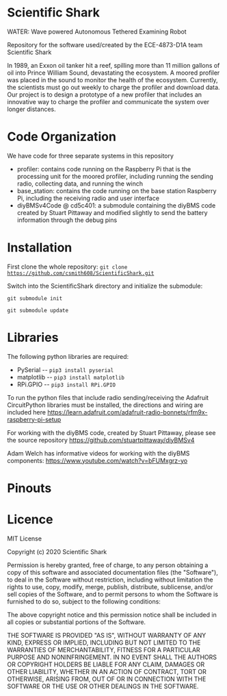# Scientific Shark

WATER: Wave powered Autonomous Tethered Examining Robot

Repository for the software used/created by the ECE-4873-D1A team Scientific Shark

In 1989, an Exxon oil tanker hit a reef, spilling more than 11 million gallons of oil into Prince William Sound, devastating the ecosystem. A moored profiler was placed in the sound to monitor the health of the ecosystem. Currently, the scientists must go out weekly to charge the profiler and download data. Our project is to design a prototype of a new profiler that includes an innovative way to charge the profiler and communicate the system over longer distances. 

# Code Organization
We have code for three separate systems in this repository
- profiler: contains code running on the Raspberry Pi that is the processing unit for the moored profiler, including running the sending radio, collecting data, and running the winch
- base_station: contains the code running on the base station Raspberry Pi, including the receiving radio and user interface
- diyBMSv4Code @ cd5c401: a submodule containing the diyBMS code created by Stuart Pittaway and modified slightly to send the battery information through the debug pins 

# Installation 

First clone the whole repository:
<code>git clone https://github.com/csmith608/ScientificShark.git </code>

Switch into the ScientificShark directory and initialize the submodule: 

<code>git submodule init</code>

<code>git submodule update</code>

# Libraries

The following python libraries are required:
- PySerial
-- <code>pip3 install pyserial</code>
- matplotlib
-- <code>pip3 install matplotlib</code>
- RPi.GPIO
-- <code>pip3 install RPi.GPIO</code>


To run the python files that include radio sending/receiving the Adafruit CircuitPython libraries must be installed, the directions and wiring are included here https://learn.adafruit.com/adafruit-radio-bonnets/rfm9x-raspberry-pi-setup


For working with the diyBMS code, created by Stuart Pittaway, please see the source repository https://github.com/stuartpittaway/diyBMSv4

Adam Welch has informative videos for working with the diyBMS components: https://www.youtube.com/watch?v=bFUMxgrz-yo 

# Pinouts

# Licence 

MIT License

Copyright (c) 2020 Scientific Shark

Permission is hereby granted, free of charge, to any person obtaining a copy
of this software and associated documentation files (the "Software"), to deal
in the Software without restriction, including without limitation the rights
to use, copy, modify, merge, publish, distribute, sublicense, and/or sell
copies of the Software, and to permit persons to whom the Software is
furnished to do so, subject to the following conditions:

The above copyright notice and this permission notice shall be included in all
copies or substantial portions of the Software.

THE SOFTWARE IS PROVIDED "AS IS", WITHOUT WARRANTY OF ANY KIND, EXPRESS OR
IMPLIED, INCLUDING BUT NOT LIMITED TO THE WARRANTIES OF MERCHANTABILITY,
FITNESS FOR A PARTICULAR PURPOSE AND NONINFRINGEMENT. IN NO EVENT SHALL THE
AUTHORS OR COPYRIGHT HOLDERS BE LIABLE FOR ANY CLAIM, DAMAGES OR OTHER
LIABILITY, WHETHER IN AN ACTION OF CONTRACT, TORT OR OTHERWISE, ARISING FROM,
OUT OF OR IN CONNECTION WITH THE SOFTWARE OR THE USE OR OTHER DEALINGS IN THE
SOFTWARE.
